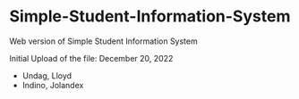 # Simple-Student-Information-System
Web version of Simple Student Information System


Initial Upload of the file:
December 20, 2022
- Undag, Lloyd
- Indino, Jolandex
